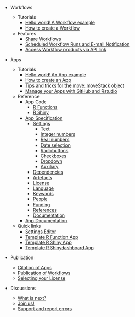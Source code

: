 - Workflows 
  - Tutorials
    - [Hello world! A Workflow example](hello_world_workflow.md)
    - [How to create a Workflow](create_workflow.md)
  - Features
    - [Share Workflows](share_workflow.md)
    - [Scheduled Workflow Runs and E-mail Notification](scheduled_runs.md)
    - [Access Workflow products via API link](API.md)
  
- Apps 
  - Tutorials
      - [Hello world! An App example](hello_world_app.md)
      - [How to create an App](create_app.md)
      - [Tips and tricks for the move::moveStack object](move_object_tips.md)
      - [Manage your Apps with GitHub and Rstudio](manage_app_github.md)
  - Reference
    - App Code
      - [R Functions](copilot-r-sdk.md)
      - [R Shiny](copilot-shiny-sdk.md)
    - [App Specification](appspec.md)
      - [Settings](settings_appspec.md)
        - [Text](string.md)
        - [Integer numbers](integer.md)
        - [Real numbers](double.md)
        - [Date selection](timestamp.md)
        - [Radiobuttons](radiobuttons.md)
        - [Checkboxes](checkbox.md)
        - [Dropdown](dropdown.md)
		- [Auxiliary](auxiliary.md)
      - [Dependencies](dependencies_appspec.md)
      - [Artefacts](artefacts_appspec.md)
      - [License](license_appspec.md)
      - [Language](language_appspec.md)
      - [Keywords](keywords_appspec.md)
      - [People](people_appspec.md)
      - [Funding](funding_appspec.md)
      - [References](references_appspec.md)
      - [Documentation](documentation_appspec.md)
    - [App Documentation](README_file_description.md) 
  - Quick links
    - [Settings Editor](https://www.moveapps.org/apps/settingseditor ':ignore')
    - [Template R Function App](https://github.com/movestore/Template_R_Function_App ':ignore')
    - [Template R Shiny App](https://github.com/movestore/Template_R_Shiny_App ':ignore')
    - [Template R Shinydashboard App](https://github.com/movestore/Template_R_Shinydashboard_App ':ignore')
      

- Publication
  - [Citation of Apps](cite_app.md)
  - [Publication of Workflows](publish_workflow.md)
  - [Selecting your License](license.md)

- Discussions
  - [What is next?](whatsnext.md)
  - [Join us!](reachout.md)
  - [Support and report errors](support.md)
